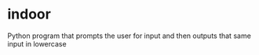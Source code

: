# indoor
Python program  that prompts the user for input and then outputs that same input in lowercase
